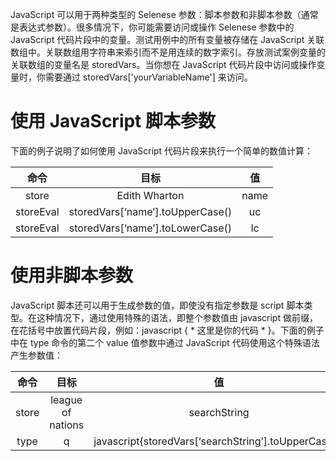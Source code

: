 JavaScript 可以用于两种类型的 Selenese 参数：脚本参数和非脚本参数（通常是表达式参数）。很多情况下，你可能需要访问或操作 Selenese 参数中的JavaScript 代码片段中的变量。测试用例中的所有变量被存储在 JavaScript 关联数组中。关联数组用字符串来索引而不是用连续的数字索引。存放测试案例变量的关联数组的变量名是 storedVars。当你想在 JavaScript 代码片段中访问或操作变量时，你需要通过 storedVars['yourVariableName'] 来访问。

# 使用 JavaScript 脚本参数

下面的例子说明了如何使用 JavaScript 代码片段来执行一个简单的数值计算：

| 命令 | 目标 | 值 |
|:----:|:---:|:---:|
|store | Edith Wharton | name|
|storeEval | storedVars[‘name’].toUpperCase() |	uc|
|storeEval | storedVars[‘name’].toLowerCase() |	lc|

# 使用非脚本参数

JavaScript 脚本还可以用于生成参数的值，即使没有指定参数是 script 脚本类型。在这种情况下，通过使用特殊的语法，即整个参数值由 javascript 做前缀，在花括号中放置代码片段，例如：javascript { * 这里是你的代码 * }。下面的例子中在 type 命令的第二个 value 值参数中通过 JavaScript 代码使用这个特殊语法产生参数值：

|命令 | 目标 |值|
|:---:|:---:|:---:|
|store | league of nations | searchString|
|type | q | javascript{storedVars[‘searchString’].toUpperCase()}|